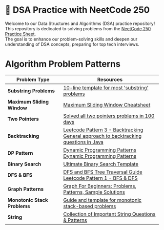 # 🧠 DSA Practice with NeetCode 250

Welcome to our Data Structures and Algorithms (DSA) practice repository!  
This repository is dedicated to solving problems from the [NeetCode 250 Practice Sheet](https://neetcode.io/practice).  
The goal is to enhance our problem-solving skills and deepen our understanding of DSA concepts, preparing for top tech interviews.

# Algorithm Problem Patterns

| **Problem Type**            | **Resources** |
|-----------------------------|---------------|
| **Substring Problems**      | [10-line template for most 'substring' problems](https://leetcode.com/problems/minimum-window-substring/solutions/26808/Here-is-a-10-line-template-that-can-solve-most-'substring'-problems/) |
| **Maximum Sliding Window**  | [Maximum Sliding Window Cheatsheet](https://leetcode.com/problems/frequency-of-the-most-frequent-element/solutions/1175088/C++-Maximum-Sliding-Window-Cheatsheet-Template/) |
| **Two Pointers**            | [Solved all two pointers problems in 100 days](https://leetcode.com/discuss/study-guide/1688903/Solved-all-two-pointers-problems-in-100-days) |
| **Backtracking**            | [Leetcode Pattern 3 - Backtracking](https://medium.com/leetcode-patterns/leetcode-pattern-3-backtracking-5d9e5a03dc26) <br> [General approach to backtracking questions in Java](https://leetcode.com/problems/permutations/solutions/18239/A-general-approach-to-backtracking-questions-in-Java-(Subsets-Permutations-Combination-Sum-Palindrome-Partioning)/) |
| **DP Pattern**              | [Dynamic Programming Patterns](https://leetcode.com/discuss/study-guide/458695/Dynamic-Programming-Patterns) <br> [Dynamic Programming Patterns](https://leetcode.com/discuss/study-guide/1437879/Dynamic-Programming-Patterns) |
| **Binary Search**           | [Ultimate Binary Search Template](https://leetcode.com/discuss/study-guide/786126/Python-Powerful-Ultimate-Binary-Search-Template.-Solved-many-problems) |
| **DFS & BFS**               | [DFS and BFS Tree Traversal Guide](https://leetcode.com/discuss/study-guide/937307/Iterative-or-Recursive-or-DFS-and-BFS-Tree-Traversal-or-In-Pre-Post-and-LevelOrder-or-Views) <br> [Leetcode Pattern 1 - BFS & DFS](https://medium.com/leetcode-patterns/leetcode-pattern-1-bfs-dfs-25-of-the-problems-part-1-519450a84353) |
| **Graph Patterns**          | [Graph For Beginners: Problems, Patterns, Sample Solutions](https://leetcode.com/discuss/study-guide/655708/Graph-For-Beginners-Problems-or-Pattern-or-Sample-Solutions) |
| **Monotonic Stack Problems**| [Guide and template for monotonic stack-based problems](https://leetcode.com/discuss/study-guide/2347639/A-comprehensive-guide-and-template-for-monotonic-stack-based-problems) |
| **String**                  | [Collection of Important String Questions & Patterns](https://leetcode.com/discuss/study-guide/2001789/Collections-of-Important-String-questions-Pattern) |
